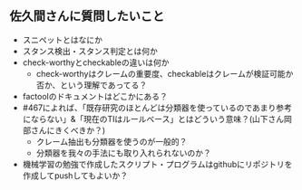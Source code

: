 ## 佐久間さんに質問したいこと
- スニペットとはなにか
- スタンス検出・スタンス判定とは何か
- check-worthyとcheckableの違いは何か
  - check-worthyはクレームの重要度、checkableはクレームが検証可能か否か、という理解であってる？
- factoolのドキュメントはどこかにある？
- #467によれば、「既存研究のほとんどは分類器を使っているのであまり参考にならない」&「現在のTIはルールベース」とはどういう意味？(山下さん岡部さんにきくべきか？)
  - クレーム抽出も分類器を使うのが一般的？
  - 分類器を我々の手法にも取り入れられないのか？
- 機械学習の勉強で作成したスクリプト・プログラムはgithubにリポジトリを作成してpushしてもよいか？




